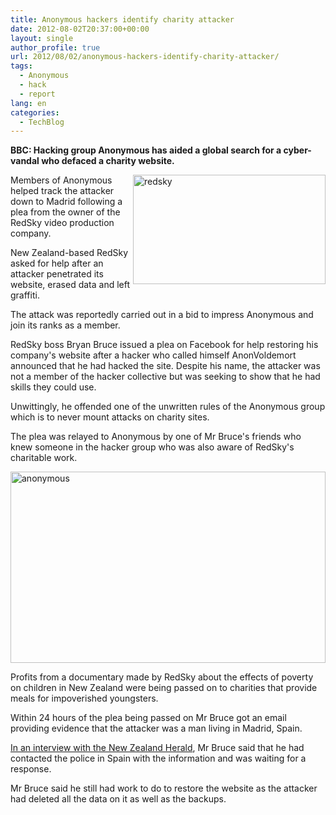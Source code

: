 ```yaml
---
title: Anonymous hackers identify charity attacker
date: 2012-08-02T20:37:00+00:00
layout: single
author_profile: true
url: 2012/08/02/anonymous-hackers-identify-charity-attacker/
tags:
  - Anonymous
  - hack
  - report
lang: en
categories: 
  - TechBlog
---
```

**BBC: Hacking group Anonymous has aided a global search for a cyber-vandal who defaced a charity website.** 

<a href="http://lh4.ggpht.com/-G412LFCgUmI/UBreC9VO_zI/AAAAAAAAGzE/IyMu8vVbtT0/s1600-h/redsky%25255B4%25255D.jpg" target="_blank"><img title="redsky" border="0" alt="redsky" align="right" src="http://lh4.ggpht.com/-HtCq34kMzN8/UBreEqjPNxI/AAAAAAAAGzM/3XeNwvkZdUA/redsky_thumb%25255B1%25255D.jpg?imgmax=800" width="308" height="175" /></a>Members of Anonymous helped track the attacker down to Madrid following a plea from the owner of the RedSky video production company. 

New Zealand-based RedSky asked for help after an attacker penetrated its website, erased data and left graffiti. 

The attack was reportedly carried out in a bid to impress Anonymous and join its ranks as a member. 

RedSky boss Bryan Bruce issued a plea on Facebook for help restoring his company's website after a hacker who called himself AnonVoldemort announced that he had hacked the site. Despite his name, the attacker was not a member of the hacker collective but was seeking to show that he had skills they could use. 

Unwittingly, he offended one of the unwritten rules of the Anonymous group which is to never mount attacks on charity sites. 

The plea was relayed to Anonymous by one of Mr Bruce's friends who knew someone in the hacker group who was also aware of RedSky's charitable work. 

<a href="http://lh5.ggpht.com/-988aVW8vU0s/UBrih0Nj-8I/AAAAAAAAG0M/YFp6JqLeNA4/s1600-h/anonymous%25255B4%25255D.png" target="_blank"><img title="anonymous" border="0" alt="anonymous" src="http://lh6.ggpht.com/-HbXomnszZ8Y/UBrilVQWbrI/AAAAAAAAG0U/irxEwuAmoLs/anonymous_thumb%25255B2%25255D.png?imgmax=800" width="504" height="306" /></a> 

Profits from a documentary made by RedSky about the effects of poverty on children in New Zealand were being passed on to charities that provide meals for impoverished youngsters. 

Within 24 hours of the plea being passed on Mr Bruce got an email providing evidence that the attacker was a man living in Madrid, Spain. 

<a href="http://www.nzherald.co.nz/technology/news/article.cfm?c_id=5&#038;objectid=10823690" target="_blank">In an interview with the New Zealand Herald</a>, Mr Bruce said that he had contacted the police in Spain with the information and was waiting for a response. 

Mr Bruce said he still had work to do to restore the website as the attacker had deleted all the data on it as well as the backups.